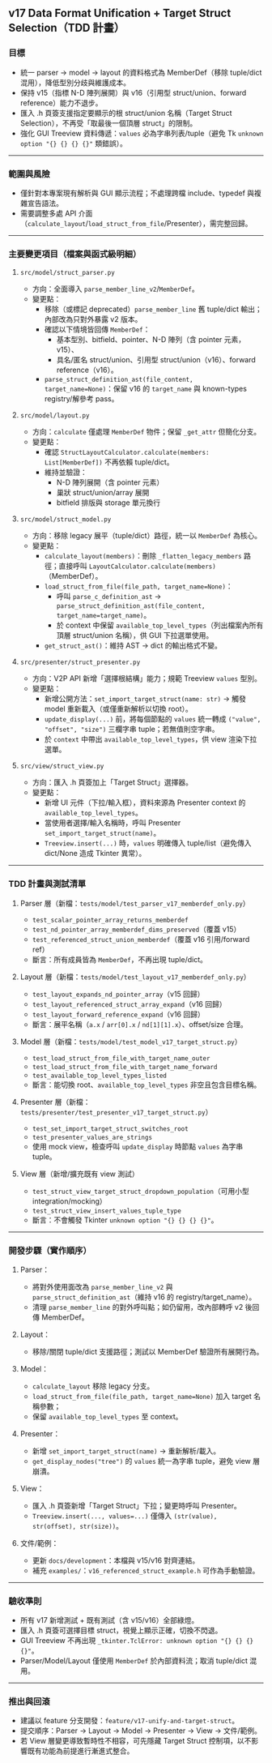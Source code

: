 ## v17 Data Format Unification + Target Struct Selection（TDD 計畫）

### 目標
- 統一 parser → model → layout 的資料格式為 MemberDef（移除 tuple/dict 混用），降低型別分歧與維護成本。
- 保持 v15（指標 N-D 陣列展開）與 v16（引用型 struct/union、forward reference）能力不退步。
- 匯入 .h 頁簽支援指定要顯示的根 struct/union 名稱（Target Struct Selection），不再受「取最後一個頂層 struct」的限制。
- 強化 GUI Treeview 資料傳遞：`values` 必為字串列表/tuple（避免 Tk `unknown option "{} {} {} {}"` 類錯誤）。

---

### 範圍與風險
- 僅針對本專案現有解析與 GUI 顯示流程；不處理跨檔 include、typedef 與複雜宣告語法。
- 需要調整多處 API 介面（`calculate_layout`/`load_struct_from_file`/Presenter），需完整回歸。

---

### 主要變更項目（檔案與函式級明細）

1) `src/model/struct_parser.py`
   - 方向：全面導入 `parse_member_line_v2`/`MemberDef`。
   - 變更點：
     - 移除（或標記 deprecated）`parse_member_line` 舊 tuple/dict 輸出；內部改為只對外暴露 v2 版本。
     - 確認以下情境皆回傳 `MemberDef`：
       - 基本型別、bitfield、pointer、N-D 陣列（含 pointer 元素，v15）、
       - 具名/匿名 struct/union、引用型 struct/union（v16）、forward reference（v16）。
     - `parse_struct_definition_ast(file_content, target_name=None)`：保留 v16 的 `target_name` 與 known-types registry/解參考 pass。

2) `src/model/layout.py`
   - 方向：`calculate` 僅處理 `MemberDef` 物件；保留 `_get_attr` 但簡化分支。
   - 變更點：
     - 確認 `StructLayoutCalculator.calculate(members: List[MemberDef])` 不再依賴 tuple/dict。
     - 維持並驗證：
       - N-D 陣列展開（含 pointer 元素）
       - 巢狀 struct/union/array 展開
       - bitfield 排版與 storage 單元換行

3) `src/model/struct_model.py`
   - 方向：移除 legacy 展平（tuple/dict）路徑，統一以 `MemberDef` 為核心。
   - 變更點：
     - `calculate_layout(members)`：刪除 `_flatten_legacy_members` 路徑；直接呼叫 `LayoutCalculator.calculate(members)`（MemberDef）。
     - `load_struct_from_file(file_path, target_name=None)`：
       - 呼叫 `parse_c_definition_ast` → `parse_struct_definition_ast(file_content, target_name=target_name)`。
       - 於 context 中保留 `available_top_level_types`（列出檔案內所有頂層 struct/union 名稱），供 GUI 下拉選單使用。
     - `get_struct_ast()`：維持 AST → dict 的輸出格式不變。

4) `src/presenter/struct_presenter.py`
   - 方向：V2P API 新增「選擇根結構」能力；規範 Treeview `values` 型別。
   - 變更點：
     - 新增公開方法：`set_import_target_struct(name: str)` → 觸發 model 重新載入（或僅重新解析以切換 root）。
     - `update_display(...)` 前，將每個節點的 `values` 統一轉成 `("value", "offset", "size")` 三欄字串 tuple；若無值則空字串。
     - 於 `context` 中帶出 `available_top_level_types`，供 view 渲染下拉選單。

5) `src/view/struct_view.py`
   - 方向：匯入 .h 頁簽加上「Target Struct」選擇器。
   - 變更點：
     - 新增 UI 元件（下拉/輸入框），資料來源為 Presenter context 的 `available_top_level_types`。
     - 當使用者選擇/輸入名稱時，呼叫 Presenter `set_import_target_struct(name)`。
     - `Treeview.insert(...)` 時，`values` 明確傳入 tuple/list（避免傳入 dict/None 造成 Tkinter 異常）。

---

### TDD 計畫與測試清單

1) Parser 層（新檔：`tests/model/test_parser_v17_memberdef_only.py`）
   - `test_scalar_pointer_array_returns_memberdef`
   - `test_nd_pointer_array_memberdef_dims_preserved`（覆蓋 v15）
   - `test_referenced_struct_union_memberdef`（覆蓋 v16 引用/forward ref）
   - 斷言：所有成員皆為 `MemberDef`，不再出現 tuple/dict。

2) Layout 層（新檔：`tests/model/test_layout_v17_memberdef_only.py`）
   - `test_layout_expands_nd_pointer_array`（v15 回歸）
   - `test_layout_referenced_struct_array_expand`（v16 回歸）
   - `test_layout_forward_reference_expand`（v16 回歸）
   - 斷言：展平名稱（`a.x` / `arr[0].x` / `nd[1][1].x`）、offset/size 合理。

3) Model 層（新檔：`tests/model/test_model_v17_target_struct.py`）
   - `test_load_struct_from_file_with_target_name_outer`
   - `test_load_struct_from_file_with_target_name_forward`
   - `test_available_top_level_types_listed`
   - 斷言：能切換 root、`available_top_level_types` 非空且包含目標名稱。

4) Presenter 層（新檔：`tests/presenter/test_presenter_v17_target_struct.py`）
   - `test_set_import_target_struct_switches_root`
   - `test_presenter_values_are_strings`
   - 使用 mock view，檢查呼叫 `update_display` 時節點 `values` 為字串 tuple。

5) View 層（新增/擴充既有 view 測試）
   - `test_struct_view_target_struct_dropdown_population`（可用小型 integration/mocking）
   - `test_struct_view_insert_values_tuple_type`
   - 斷言：不會觸發 Tkinter `unknown option "{} {} {} {}"`。

---

### 開發步驟（實作順序）

1) Parser：
   - 將對外使用面改為 `parse_member_line_v2` 與 `parse_struct_definition_ast`（維持 v16 的 registry/target_name）。
   - 清理 `parse_member_line` 的對外呼叫點；如仍留用，改內部轉呼 v2 後回傳 MemberDef。

2) Layout：
   - 移除/關閉 tuple/dict 支援路徑；測試以 MemberDef 驗證所有展開行為。

3) Model：
   - `calculate_layout` 移除 legacy 分支。
   - `load_struct_from_file(file_path, target_name=None)` 加入 target 名稱參數；
   - 保留 `available_top_level_types` 至 context。

4) Presenter：
   - 新增 `set_import_target_struct(name)` → 重新解析/載入。
   - `get_display_nodes("tree")` 的 `values` 統一為字串 tuple，避免 view 層崩潰。

5) View：
   - 匯入 .h 頁簽新增「Target Struct」下拉；變更時呼叫 Presenter。
   - `Treeview.insert(..., values=...)` 僅傳入 `(str(value), str(offset), str(size))`。

6) 文件/範例：
   - 更新 `docs/development`：本檔與 v15/v16 對齊連結。
   - 補充 `examples/`：`v16_referenced_struct_example.h` 可作為手動驗證。

---

### 驗收準則
- 所有 v17 新增測試 + 既有測試（含 v15/v16）全部綠燈。
- 匯入 .h 頁簽可選擇目標 struct，視覺上顯示正確，切換不閃退。
- GUI Treeview 不再出現 `_tkinter.TclError: unknown option "{} {} {} {}"`。
- Parser/Model/Layout 僅使用 `MemberDef` 於內部資料流；取消 tuple/dict 混用。

---

### 推出與回滾
- 建議以 feature 分支開發：`feature/v17-unify-and-target-struct`。
- 提交順序：Parser → Layout → Model → Presenter → View → 文件/範例。
- 若 View 層變更導致暫時性不相容，可先隱藏 Target Struct 控制項，以不影響既有功能為前提進行漸進式整合。


